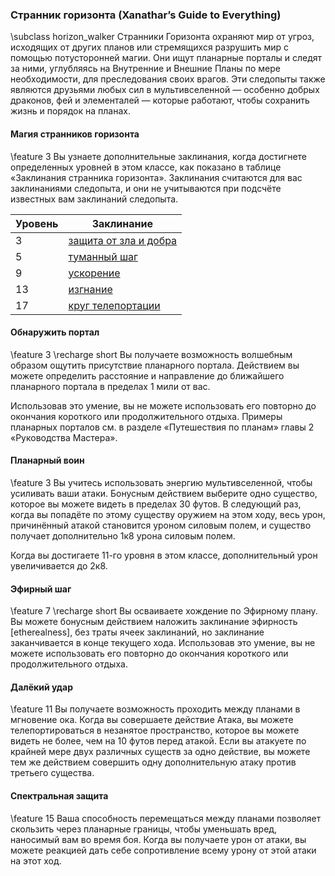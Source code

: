 ### Странник горизонта (Xanathar’s Guide to Everything)
\subclass horizon_walker Странники Горизонта охраняют мир от угроз, исходящих от других планов или стремящихся разрушить мир с помощью потусторонней магии. Они ищут планарные порталы и следят за ними, углубляясь на Внутренние и Внешние Планы по мере необходимости, для преследования своих врагов. Эти следопыты также являются друзьями любых сил в мультивселенной — особенно добрых драконов, фей и элементалей — которые работают, чтобы сохранить жизнь и порядок на планах.

#### Магия странников горизонта
\feature 3
Вы узнаете дополнительные заклинания, когда достигнете определенных уровней в этом классе, как показано в таблице «Заклинания странника горизонта». Заклинания считаются для вас заклинаниями следопыта, и они не учитываются при подсчёте известных вам заклинаний следопыта.

Уровень | Заклинание
---|---
3 | [защита от зла и добра](protection_from_evil_and_good)
5 | [туманный шаг](misty_step)
9 | [ускорение](haste)
13 | [изгнание](banishment)
17 | [круг телепортации](teleportation_circle)

#### Обнаружить портал
\feature 3
\recharge short
Вы получаете возможность волшебным образом ощутить присутствие планарного портала. Действием вы можете определить расстояние и направление до ближайшего планарного портала в пределах 1 мили от вас.

Использовав это умение, вы не можете использовать его повторно до окончания короткого или продолжительного отдыха. Примеры планарных порталов см. в разделе «Путешествия по планам» главы 2 «Руководства Мастера».

#### Планарный воин
\feature 3
Вы учитесь использовать энергию мультивселенной, чтобы усиливать ваши атаки.
Бонусным действием выберите одно существо, которое вы можете видеть в пределах 30 футов. В следующий раз, когда вы попадёте по этому существу оружием на этом ходу, весь урон, причинённый атакой становится уроном силовым полем, и существо получает дополнительно 1к8 урона силовым полем.

Когда вы достигаете 11-го уровня в этом классе, дополнительный урон увеличивается до 2к8.

#### Эфирный шаг
\feature 7
\recharge short
Вы осваиваете хождение по Эфирному плану. Вы можете бонусным действием наложить заклинание эфирность [etherealness], без траты ячеек заклинаний, но заклинание заканчивается в конце текущего хода. Использовав это умение, вы не можете использовать его повторно до окончания короткого или продолжительного отдыха.

#### Далёкий удар
\feature 11
Вы получаете возможность проходить между планами в мгновение ока. Когда вы совершаете действие Атака, вы можете телепортироваться в незанятое пространство, которое вы можете видеть не более, чем на 10 футов перед атакой.
Если вы атакуете по крайней мере двух различных существ за одно действие, вы можете тем же действием совершить одну дополнительную атаку против третьего существа.

#### Спектральная защита
\feature 15
Ваша способность перемещаться между планами позволяет скользить через планарные границы, чтобы уменьшать вред, наносимый вам во время боя. Когда вы получаете урон от атаки, вы можете реакцией дать себе сопротивление всему урону от этой атаки на этот ход.
